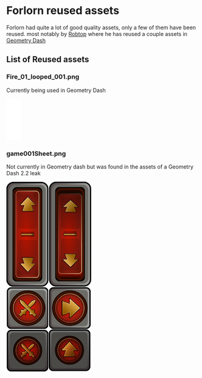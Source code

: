 # Forlorn reused assets

Forlorn had quite a lot of good quality assets, only a few of them have been reused. most notably by [Robtop](https://twitter.com/RobTopGames) where he has reused a couple assets in [Geometry Dash](http://robtopgames.com/)

## List of Reused assets


### Fire_01_looped_001.png

Currently being used in Geometry Dash

![fire](https://raw.githubusercontent.com/Wyliemaster/forlorn-Docs/main/Reused%20assets/Fire_01_looped_001.png?token=APAH4RJYH75AN45CT4R25BS77HSKI)

### game001Sheet.png

Not currently in Geometry dash but was found in the assets of a Geometry Dash 2.2 leak

![Platformer Mode](https://raw.githubusercontent.com/Wyliemaster/forlorn-Docs/main/Reused%20assets/game001Sheet-hd.png?token=APAH4RMX7DPSCQSE74MLHLS77HSRC)

